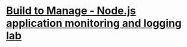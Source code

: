 # [Build to Manage - Node.js application monitoring and logging lab](https://github.com/ibm-cloud-architecture/b2m-nodejs)
